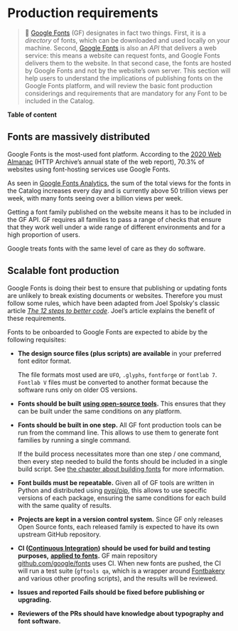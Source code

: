<div>

# Production requirements

</div>

> <span class="icon">🐰</span>  [Google Fonts](https://fonts.google.com/) (GF) designates in fact two things. First, it is a *directory* of fonts, which can be downloaded and used locally on your machine. Second, [Google Fonts](https://fonts.google.com/) is also an *API* that delivers a web service: this means a website can request fonts, and Google Fonts delivers them to the website. In that second case, the fonts are hosted by Google Fonts and not by the website’s own server. This section will help users to understand the implications of publishing fonts on the Google Fonts platform, and will review the basic font production considerings and requirements that are mandatory for any Font to be included in the Catalog.

</div>

**Table of content**

## Fonts are massively distributed

Google Fonts is the most-used font platform. According to the [2020 Web Almanac](https://almanac.httparchive.org/en/2020/fonts#serving-with-a-service) (HTTP Archive’s annual state of the web report), 70.3% of websites using font-hosting services use Google Fonts.

As seen in [Google Fonts Analytics](https://fonts.google.com/analytics), the sum of the total views for the fonts in the Catalog increases every day and is currently above 50 trillion views per week, with many fonts seeing over a billion views per week.

Getting a font family published on the website means it has to be included in the GF API. GF requires all families to pass a range of checks that ensure that they work well under a wide range of different environments and for a high proportion of users.

Google treats fonts with the same level of care as they do software.

## Scalable font production

Google Fonts is doing their best to ensure that publishing or updating fonts are unlikely to break existing documents or websites. Therefore you must follow some rules, which have been adapted from Joel Spolsky's classic article [*The 12 steps to better code*](https://www.joelonsoftware.com/2000/08/09/the-joel-test-12-steps-to-better-code/). Joel’s article explains the benefit of these requirements.

Fonts to be onboarded to Google Fonts are expected to abide by the following requisites:

-   **The design source files (plus scripts) are available** in your preferred font editor format.

    The file formats most used are `UFO`, `.glyphs`, `fontforge` or `fontlab 7`. `Fontlab V` files must be converted to another format because the software runs only on older OS versions.
-   **Fonts should be built** [**using open-source tools**](build.md)**.** This ensures that they can be built under the same conditions on any platform.
-   **Fonts should be built in one step.** All GF font production tools can be run from the command line. This allows to use them to generate font families by running a single command.

    If the build process necessitates more than one step / one command, then every step needed to build the fonts should be included in a single build script. See [the chapter about building fonts](build.md) for more information.
-   **Font builds must be repeatable.** Given all of GF tools are written in Python and distributed using [pypi/pip](https://pypi.org/), this allows to use specific versions of each package, ensuring the same conditions for each build with the same quality of results.
-   **Projects are kept in a version control system.** Since GF only releases Open Source fonts, each released family is expected to have its own upstream GitHub repository.
-   **CI ([Continuous Integration](https://martinfowler.com/articles/continuousIntegration.html)) should be used for build and testing purposes,** **[applied to fonts](https://simoncozens.github.io/tdd-for-otl/).** GF main repository [github.com/google/fonts](https://github.com/google/fonts) uses CI. When new fonts are pushed, the CI will run a test suite (`gftools qa`, which is a wrapper around [Fontbakery](https://github.com/googlefonts/fontbakery) and various other proofing scripts), and the results will be reviewed.
-   **Issues and reported Fails should be fixed before publishing or upgrading.**
-   **Reviewers of the PRs should have knowledge about typography and font software.**

</div>
